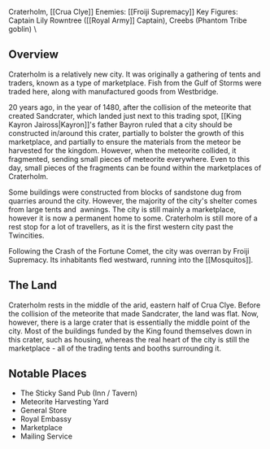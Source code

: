 Craterholm, [[Crua Clye]]
Enemies: [[Froiji Supremacy]]
Key Figures: Captain Lily Rowntree ([[Royal Army]] Captain), Creebs (Phantom Tribe goblin)
\
## Overview
Craterholm is a relatively new city. It was originally a gathering of tents and traders, known as a type of marketplace. Fish from the Gulf of Storms were traded here, along with manufactured goods from Westbridge. 

20 years ago, in the year of 1480, after the collision of the meteorite that created Sandcrater, which landed just next to this trading spot, [[King Kayron Jaiross|Kayron]]'s father Bayron ruled that a city should be constructed in/around this crater, partially to bolster the growth of this marketplace, and partially to ensure the materials from the meteor be harvested for the kingdom. However, when the meteorite collided, it fragmented, sending small pieces of meteorite everywhere. Even to this day, small pieces of the fragments can be found within the marketplaces of Craterholm. 

Some buildings were constructed from blocks of sandstone dug from quarries around the city. However, the majority of the city's shelter comes from large tents and  awnings. The city is still mainly a marketplace, however it is now a permanent home to some. Craterholm is still more of a rest stop for a lot of travellers, as it is the first western city past the Twincities.

Following the Crash of the Fortune Comet, the city was overran by Froiji Supremacy. Its inhabitants fled westward, running into the [[Mosquitos]].

## The Land
Craterholm rests in the middle of the arid, eastern half of Crua Clye. Before the collision of the meteorite that made Sandcrater, the land was flat. Now, however, there is a large crater that is essentially the middle point of the city. Most of the buildings funded by the King found themselves down in this crater, such as housing, whereas the real heart of the city is still the marketplace - all of the trading tents and booths surrounding it.

## Notable Places
- The Sticky Sand Pub (Inn / Tavern)
- Meteorite Harvesting Yard
- General Store
- Royal Embassy
- Marketplace
- Mailing Service